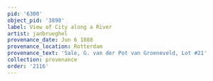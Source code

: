 ```yaml
---
pid: '6300'
object_pid: '3898'
label: View of City along a River
artist: janbrueghel
provenance_date: Jun 6 1808
provenance_location: Rotterdam
provenance_text: 'Sale, G. van der Pot van Groeneveld, Lot #21'
collection: provenance
order: '2116'
---
```

